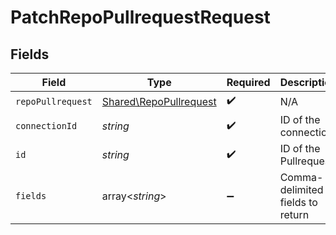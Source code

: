 # PatchRepoPullrequestRequest


## Fields

| Field                                                            | Type                                                             | Required                                                         | Description                                                      |
| ---------------------------------------------------------------- | ---------------------------------------------------------------- | ---------------------------------------------------------------- | ---------------------------------------------------------------- |
| `repoPullrequest`                                                | [Shared\RepoPullrequest](../../Models/Shared/RepoPullrequest.md) | :heavy_check_mark:                                               | N/A                                                              |
| `connectionId`                                                   | *string*                                                         | :heavy_check_mark:                                               | ID of the connection                                             |
| `id`                                                             | *string*                                                         | :heavy_check_mark:                                               | ID of the Pullrequest                                            |
| `fields`                                                         | array<*string*>                                                  | :heavy_minus_sign:                                               | Comma-delimited fields to return                                 |